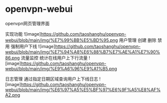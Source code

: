 # openvpn-webui
openvpn网页管理界面


实现功能
   ![image]https://github.com/taoshanghu/openvpn-webui/blob/main/img/%E7%99%BB%E5%BD%95.png
   用户管理
      创建
      删除
      禁用
      强制用户下线
    ![image]https://github.com/taoshanghu/openvpn-webui/blob/main/img/%E7%94%A8%E6%88%B7%E7%AE%A1%E7%90%86.png
  流量监控
    统计在线用户上下行流量
    ![image]https://github.com/taoshanghu/openvpn-webui/blob/main/img/%E9%A6%96%E9%A1%B5.png

  日志管理
    通过指定日期区域查询用户上下线日志
    ![image]https://github.com/taoshanghu/openvpn-webui/blob/main/img/%E6%97%A5%E5%BF%97%E6%9F%A5%E8%AF%A2.png
    

